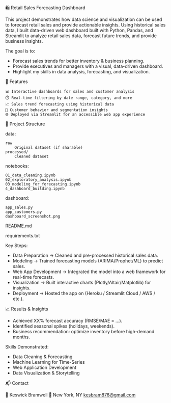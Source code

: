 🛍️ Retail Sales Forecasting Dashboard

This project demonstrates how data science and visualization can be used to forecast retail sales and provide actionable insights. Using historical sales data, I built data-driven web dashboard built with Python, Pandas, and Streamlit to analyze retail sales data, forecast future trends, and provide business insights.

The goal is to:

  * Forecast sales trends for better inventory & business planning.
  * Provide executives and managers with a visual, data-driven dashboard.
  * Highlight my skills in data analysis, forecasting, and visualization.

🚀 Features

    📊 Interactive dashboards for sales and customer analysis
    ⏱️ Real-time filtering by date range, category, and more
    📈 Sales trend forecasting using historical data
    👥 Customer behavior and segmentation insights
    🌐 Deployed via Streamlit for an accessible web app experience

📂 Project Structure

data:

    raw
        Original dataset (if sharable)
    processed/
        Cleaned dataset

notebooks:

    01_data_cleaning.ipynb
    02_exploratory_analysis.ipynb
    03_modeling_for_forecasting.ipynb
    4_dashboard_building.ipynb

dashboard:

    app_sales.py
    app_customers.py
    dashboard_screenshot.png

README.md

requirements.txt

Key Steps:

 * Data Preparation → Cleaned and pre-processed historical sales data.
 * Modeling → Trained forecasting models (ARIMA/Prophet/ML) to predict sales.
 * Web App Development → Integrated the model into a web framework for real-time forecasts.
 * Visualization → Built interactive charts (Plotly/Altair/Matplotlib) for insights.
 * Deployment → Hosted the app on (Heroku / Streamlit Cloud / AWS / etc.).

📈 Results & Insights

  * Achieved XX% forecast accuracy (RMSE/MAE = …).
  * Identified seasonal spikes (holidays, weekends).
  * Business recommendation: optimize inventory before high-demand months.

Skills Demonstrated:

  * Data Cleaning & Forecasting
  * Machine Learning for Time-Series
  * Web Application Development
  * Data Visualization & Storytelling

📬 Contact

👤 Keswick Bramwell 📍 New York, NY kesbram876@gmail.com
